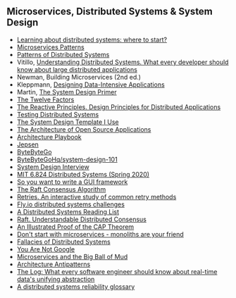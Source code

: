 ## Microservices, Distributed Systems & System Design

- [Learning about distributed systems: where to start?](https://muratbuffalo.blogspot.com/2020/06/learning-about-distributed-systems.html?m=1)
- [Microservices Patterns](https://microservices.io/patterns/index.html)
- [Patterns of Distributed Systems](https://martinfowler.com/articles/patterns-of-distributed-systems/)
- Vitillo, [Understanding Distributed Systems. What every developer should know about large distributed applications](https://understandingdistributed.systems/)
- Newman, Building Microservices (2nd ed.)
- Kleppmann, [Designing Data-Intensive Applications](https://www.oreilly.com/library/view/designing-data-intensive-applications/9781491903063/)
- Martin, [The System Design Primer](https://github.com/donnemartin/system-design-primer)
- [The Twelve Factors](https://12factor.net/)
- [The Reactive Principles. Design Principles for Distributed Applications](https://principles.reactive.foundation/)
- [Testing Distributed Systems](https://asatarin.github.io/testing-distributed-systems/)
- [The System Design Template I Use](https://adityarohilla.com/2022/03/22/the-system-design-template-i-use/)
- [The Architecture of Open Source Applications](https://aosabook.org/en/index.html)
- [Architecture Playbook](https://nocomplexity.com/documents/arplaybook/introduction.html)
- [Jepsen](https://jepsen.io/)
- [ByteByteGo](https://www.youtube.com/@ByteByteGo/videos)
- [ByteByteGoHq/system-design-101](https://github.com/ByteByteGoHq/system-design-101)
- [System Design Interview](https://www.youtube.com/@SystemDesignInterview)
- [MIT 6.824 Distributed Systems (Spring 2020)](https://www.youtube.com/playlist?app=desktop&list=PLrw6a1wE39_tb2fErI4-WkMbsvGQk9_UB&cbrd=1)
- [So you want to write a GUI framework](http://www.cmyr.net/blog/gui-framework-ingredients.html)
- [The Raft Consensus Algorithm](https://raft.github.io/)
- [Retries. An interactive study of common retry methods](https://encore.dev/blog/retries)
- [Fly.io distributed systems challenges](https://fly.io/dist-sys/)
- [A Distributed Systems Reading List](https://ferd.ca/a-distributed-systems-reading-list.html)
- [Raft. Understandable Distributed Consensus](https://thesecretlivesofdata.com/raft/)
- [An Illustrated Proof of the CAP Theorem](https://mwhittaker.github.io/blog/an_illustrated_proof_of_the_cap_theorem/)
- [Don't start with microservices - monoliths are your friend](https://arnoldgalovics.com/microservices-in-production/)
- [Fallacies of Distributed Systems](https://architecturenotes.co/fallacies-of-distributed-systems/)
- [You Are Not Google](https://blog.bradfieldcs.com/you-are-not-google-84912cf44afb)
- [Microservices and the Big Ball of Mud](https://www.infoq.com/news/2014/08/microservices_ballmud/)
- [Architecture Antipatterns](https://architecture-antipatterns.tech/)
- [The Log: What every software engineer should know about real-time data's unifying abstraction](https://engineering.linkedin.com/distributed-systems/log-what-every-software-engineer-should-know-about-real-time-datas-unifying)
- [A distributed systems reliability glossary](https://antithesis.com/resources/reliability_glossary/)